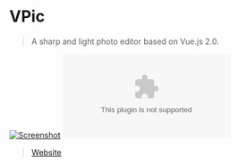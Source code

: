 # VPic

> A sharp and light photo editor based on Vue.js 2.0.

[![Screenshot](http://7xr868.com1.z0.glb.clouddn.com/VPic.gif)](https://licao404.github.io/VPic)
![](http://7xr868.com1.z0.glb.clouddn.com/ScreenToGif.exe)

> [Website](https://licao404.github.io/VPic/)


